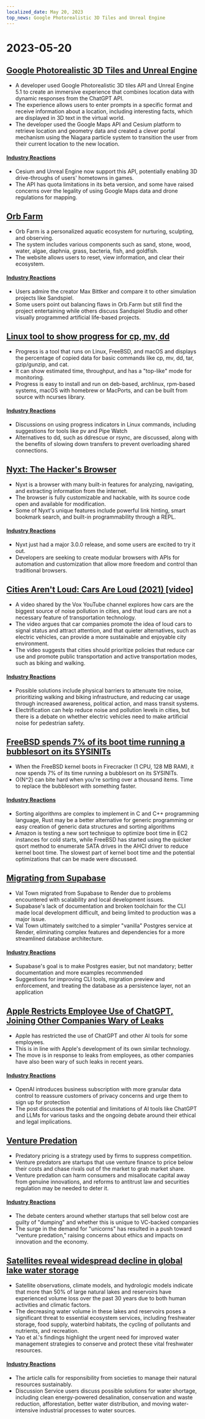```yaml
---
localized_date: May 20, 2023
top_news: Google Photorealistic 3D Tiles and Unreal Engine
---
```


# 2023-05-20

## [Google Photorealistic 3D Tiles and Unreal Engine](https://nilsbakker.nl/portfolio/3d-tiles/)

- A developer used Google Photorealistic 3D tiles API and Unreal Engine 5.1 to create an immersive experience that combines location data with dynamic responses from the ChatGPT API.
- The experience allows users to enter prompts in a specific format and receive information about a location, including interesting facts, which are displayed in 3D text in the virtual world.
- The developer used the Google Maps API and Cesium platform to retrieve location and geometry data and created a clever portal mechanism using the Niagara particle system to transition the user from their current location to the new location.

#### [Industry Reactions](http://news.ycombinator.com/item?id=36000631)

- Cesium and Unreal Engine now support this API, potentially enabling 3D drive-throughs of users' hometowns in games.
- The API has quota limitations in its beta version, and some have raised concerns over the legality of using Google Maps data and drone regulations for mapping.

## [Orb Farm](https://orb.farm/)

- Orb Farm is a personalized aquatic ecosystem for nurturing, sculpting, and observing.
- The system includes various components such as sand, stone, wood, water, algae, daphnia, grass, bacteria, fish, and goldfish.
- The website allows users to reset, view information, and clear their ecosystem.

#### [Industry Reactions](http://news.ycombinator.com/item?id=35999835)

- Users admire the creator Max Bittker and compare it to other simulation projects like Sandspiel.
- Some users point out balancing flaws in Orb.Farm but still find the project entertaining while others discuss Sandspiel Studio and other visually programmed artificial life-based projects.

## [Linux tool to show progress for cp, mv, dd](https://github.com/Xfennec/progress)

- Progress is a tool that runs on Linux, FreeBSD, and macOS and displays the percentage of copied data for basic commands like cp, mv, dd, tar, gzip/gunzip, and cat.
- It can show estimated time, throughput, and has a "top-like" mode for monitoring.
- Progress is easy to install and run on deb-based, archlinux, rpm-based systems, macOS with homebrew or MacPorts, and can be built from source with ncurses library.

#### [Industry Reactions](http://news.ycombinator.com/item?id=36000407)

- Discussions on using progress indicators in Linux commands, including suggestions for tools like pv and Pipe Watch
- Alternatives to dd, such as ddrescue or rsync, are discussed, along with the benefits of slowing down transfers to prevent overloading shared connections.

## [Nyxt: The Hacker's Browser](https://nyxt.atlas.engineer/)

- Nyxt is a browser with many built-in features for analyzing, navigating, and extracting information from the internet.
- The browser is fully customizable and hackable, with its source code open and available for modification.
- Some of Nyxt's unique features include powerful link hinting, smart bookmark search, and built-in programmability through a REPL.

#### [Industry Reactions](http://news.ycombinator.com/item?id=36006423)

- Nyxt just had a major 3.0.0 release, and some users are excited to try it out.
- Developers are seeking to create modular browsers with APIs for automation and customization that allow more freedom and control than traditional browsers.

## [Cities Aren't Loud: Cars Are Loud (2021) [video]](https://www.youtube.com/watch?v=CTV-wwszGw8)

- A video shared by the Vox YouTube channel explores how cars are the biggest source of noise pollution in cities, and that loud cars are not a necessary feature of transportation technology.
- The video argues that car companies promote the idea of loud cars to signal status and attract attention, and that quieter alternatives, such as electric vehicles, can provide a more sustainable and enjoyable city environment.
- The video suggests that cities should prioritize policies that reduce car use and promote public transportation and active transportation modes, such as biking and walking.

#### [Industry Reactions](http://news.ycombinator.com/item?id=35999950)

- Possible solutions include physical barriers to attenuate tire noise, prioritizing walking and biking infrastructure, and reducing car usage through increased awareness, political action, and mass transit systems.
- Electrification can help reduce noise and pollution levels in cities, but there is a debate on whether electric vehicles need to make artificial noise for pedestrian safety.

## [FreeBSD spends 7% of its boot time running a bubblesort on its SYSINITs](https://twitter.com/cperciva/status/1659558311920914432)

- When the FreeBSD kernel boots in Firecracker (1 CPU, 128 MB RAM), it now spends 7% of its time running a bubblesort on its SYSINITs.
- O(N^2) can bite hard when you're sorting over a thousand items. Time to replace the bubblesort with something faster.

#### [Industry Reactions](http://news.ycombinator.com/item?id=36002574)

- Sorting algorithms are complex to implement in C and C++ programming language, Rust may be a better alternative for generic programming or easy creation of generic data structures and sorting algorithms
- Amazon is testing a new sort technique to optimize boot time in EC2 instances for cold starts, while FreeBSD has started using the quicker qsort method to enumerate SATA drives in the AHCI driver to reduce kernel boot time. The slowest part of kernel boot time and the potential optimizations that can be made were discussed.

## [Migrating from Supabase](https://blog.val.town/blog/migrating-from-supabase)

- Val Town migrated from Supabase to Render due to problems encountered with scalability and local development issues.
- Supabase's lack of documentation and broken toolchain for the CLI made local development difficult, and being limited to production was a major issue.
- Val Town ultimately switched to a simpler "vanilla" Postgres service at Render, eliminating complex features and dependencies for a more streamlined database architecture.

#### [Industry Reactions](http://news.ycombinator.com/item?id=36004925)

- Supabase's goal is to make Postgres easier, but not mandatory; better documentation and more examples recommended
- Suggestions for improving CLI tools, migration preview and enforcement, and treating the database as a persistence layer, not an application

## [Apple Restricts Employee Use of ChatGPT, Joining Other Companies Wary of Leaks](https://www.wsj.com/articles/apple-restricts-use-of-chatgpt-joining-other-companies-wary-of-leaks-d44d7d34)

- Apple has restricted the use of ChatGPT and other AI tools for some employees.
- This is in line with Apple's development of its own similar technology.
- The move is in response to leaks from employees, as other companies have also been wary of such leaks in recent years.

#### [Industry Reactions](http://news.ycombinator.com/item?id=36000079)

- OpenAI introduces business subscription with more granular data control to reassure customers of privacy concerns and urge them to sign up for protection
- The post discusses the potential and limitations of AI tools like ChatGPT and LLMs for various tasks and the ongoing debate around their ethical and legal implications.

## [Venture Predation](https://papers.ssrn.com/sol3/papers.cfm?abstract_id=4437360)

- Predatory pricing is a strategy used by firms to suppress competition.
- Venture predators are startups that use venture finance to price below their costs and chase rivals out of the market to grab market share.
- Venture predation can harm consumers and misallocate capital away from genuine innovations, and reforms to antitrust law and securities regulation may be needed to deter it.

#### [Industry Reactions](http://news.ycombinator.com/item?id=36003096)

- The debate centers around whether startups that sell below cost are guilty of "dumping" and whether this is unique to VC-backed companies
- The surge in the demand for "unicorns" has resulted in a push toward "venture predation," raising concerns about ethics and impacts on innovation and the economy.

## [Satellites reveal widespread decline in global lake water storage](https://www.science.org/doi/10.1126/science.abo2812)

- Satellite observations, climate models, and hydrologic models indicate that more than 50% of large natural lakes and reservoirs have experienced volume loss over the past 30 years due to both human activities and climatic factors.
- The decreasing water volume in these lakes and reservoirs poses a significant threat to essential ecosystem services, including freshwater storage, food supply, waterbird habitats, the cycling of pollutants and nutrients, and recreation.
- Yao et al.'s findings highlight the urgent need for improved water management strategies to conserve and protect these vital freshwater resources.

#### [Industry Reactions](http://news.ycombinator.com/item?id=35999438)

- The article calls for responsibility from societies to manage their natural resources sustainably.
- Discussion Service users discuss possible solutions for water shortage, including clean energy-powered desalination, conservation and waste reduction, afforestation, better water distribution, and moving water-intensive industrial processes to water sources.


